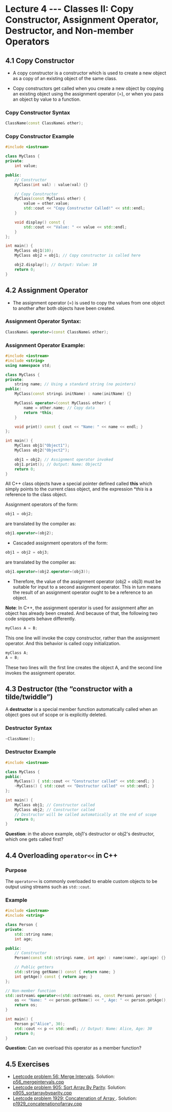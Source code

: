<!--# Test 1 Information
– Students will be randomly assigned to a test room and seating zone – will be on Submitty Wednesday
morning.
  – If you haven’t filled out the “Left or Right Handed” gradeable by Tuesday night, we will assume you are
right handed. This is used for seating assignments.
- Test 1 will be held **Thursday, 09/21/2023 from 6-7:50pm**.  
  – No make-ups will be given except for pre-approved absence or illness, and a written excuse from the Dean
of Students or the Student Experience office or the RPI Health Center will be required.  
  – If you have a letter from Disability Services for Students and you have not already emailed it to
ds_instructors@cs.rpi.edu, please do so ASAP. Shianne Hulbert will be in contact with you about
your accommodations for the test.
- Coverage: Lectures 1-6, Labs 1-3, and Homeworks 1-2.
  – Practice problems from previous exams are available on the course website (Friday morning). Solutions
to the problems will be posted Monday morning. The best way to prepare is to completely work through
and write out your solution to each problem, before looking at the answers.
- OPTIONAL: you are allowed two physical pieces of 8.5x11” paper, that’s four “sides”. We will not collect these electronically and we will not pre-print them, you will have to bring these notes pages yourself if you want them. We will check at the start of the exam that you do not have more than two pieces of paper for your notes!
- OPTIONAL: Prepare a 2 page, black & white, 8.5x11”, portrait orientation .pdf of notes you would like to
have during the exam. This may be digitally prepared or handwritten and scanned or photographed. The file
may be no bigger than 2MB. You will upload this file to Submitty (“Test 1 Notes Upload”) before Wednesday
night @11:59pm. We will print this and attach it to your exam. Make sure you get credit for test case 2 and
that you view the details to verify your sheet looks correct. You cannot bring your own cribsheet, you must
submit one electronically.
IMPORTANT: Using third party websites to make a PDF may generate an invalid PDFs that prints weird. Your
word processor’s -> save as/export to PDF, or Google Docs -> Download -> PDF should be safe.
- Bring to the exam room:  
  – Your Rensselaer photo ID card.  
  – Pencil(s) & eraser (pens are ok, but not recommended). The exam will involve handwriting code on paper (and other short answer problem solving). Neat legible handwriting is appreciated. We will be somewhat forgiving to minor syntax errors – it will be graded by humans not computers.  
  – Computers, cell-phones, smart watches, calculators, music players, etc. are not permitted. Please do not bring your laptop, books, backpack, etc. to the exam room – leave everything in your dorm room. Unless you are coming directly from another class or sports/club meeting.
– Do not bring your own scratch paper. We will provide scratch paper. -->

# Lecture 4 ---  Classes II: Copy Constructor, Assignment Operator, Destructor, and Non-member Operators

<!--- Classes in C++;
- Non-member operators

## 4.1 C++ Classes

- Nuances to remember

  - Within class scope (within the code of a member function) member variables and member functions of
that class may be accessed without providing the name of the class object.  
  - Within a member function, when an object of the same class type has been passed as an argument, direct
access to the private member variables of that object is allowed (using the ’.’ notation).

## 4.2 Operator Overloading

- When sorting objects of a custom class, we can provide a third argument to the sort function, and this third argument is a comparison function.
- What if we do not want to provide this third argument? The answer is: define a function that creates a < operator for objects of that class! At first, this seems a bit weird, but it is extremely useful.
- Let’s start with syntax. The expressions a < b and x + y are really function calls!
Syntactically, they are equivalent to operator< (a, b) and operator+ (x, y) respectively.
- When we want to write our own operators, we write them as functions with these weird names.
- For example, if we write:

```cpp
bool operator< (const Date& a, const Date& b) {
return (a.getYear() < b.getYear() ||
(a.getYear() == b.getYear() && a.getMonth() < b.getMonth()) ||
(a.getYear() == b.getYear() && a.getMonth() == b.getMonth() && a.getDay() < b.getDay()));
}
```
then the statement

```cpp
sort(dates.begin(), dates.end());
```
will sort Date objects into chronological order.
- Really, the only weird thing about operators is their syntax.
- We will have many opportunities to write operators throughout this course. Sometimes these will be made class member functions, but more on this in a later lecture.

## 4.3 Questions

- Can you solve leetcode problem 905 with an overloaded operator &lt;, and make this overloaded operator &lt; a non-member function?
- Can you solve leetcode problem 905 with an overloaded operator &lt;, and make this overloaded operator &lt; a member function?
- Can you solve leetcode problem 905 with an overloaded operator &lt;, and make this overloaded operator &lt; a member function, plus make the definition of this member function outside of the class definition?
-->

## 4.1 Copy Constructor

- A copy constructor is a constructor which is used to create a new object as a copy of an existing object of the same class.
<!-- - Copy constructors are automatically generated by the compiler if you do not provide one explicitly. However, if your class uses dynamic memory (which will be covered in next lecture), and you want a copy constructor, then you must write your own copy constructor.-->
- Copy constructors get called when you create a new object by copying an existing object using the assignment operator (=), or when you pass an object by value to a function.

### Copy Constructor Syntax

```cpp
ClassName(const ClassName& other);
```

### Copy Constructor Example

```cpp
#include <iostream>

class MyClass {
private:
    int value;

public:
    // Constructor
    MyClass(int val) : value(val) {}

    // Copy Constructor
    MyClass(const MyClass& other) {
        value = other.value;
        std::cout << "Copy Constructor Called!" << std::endl;
    }

    void display() const {
        std::cout << "Value: " << value << std::endl;
    }
};

int main() {
    MyClass obj1(10);
    MyClass obj2 = obj1; // Copy constructor is called here

    obj2.display(); // Output: Value: 10
    return 0;
}
```

## 4.2 Assignment Operator

- The assignment operator (=) is used to copy the values from one object to another after both objects have been created.

### Assignment Operator Syntax:

```cpp
ClassName& operator=(const ClassName& other);
```

### Assignment Operator Example:

```cpp
#include <iostream>
#include <string>
using namespace std;

class MyClass {
private:
    string name; // Using a standard string (no pointers)
public:
    MyClass(const string& initName) : name(initName) {}

    MyClass& operator=(const MyClass& other) {
        name = other.name; // Copy data
        return *this;
    }

    void print() const { cout << "Name: " << name << endl; }
};

int main() {
    MyClass obj1("Object1");
    MyClass obj2("Object2");

    obj1 = obj2; // Assignment operator invoked
    obj1.print(); // Output: Name: Object2
    return 0;
}
```

All C++ class objects have a special pointer defined called **this** which simply points to the current class object, and the expression **this* is a reference to the class object.

Assignment operators of the form:
```cpp
obj1 = obj2;
```
are translated by the compiler as:
```cpp
obj1.operator=(obj2);
```
- Cascaded assignment operators of the form:
```cpp
obj1 = obj2 = obj3;
```
are translated by the compiler as:
```cpp
obj1.operator=(obj2.operator=(obj3));
```
- Therefore, the value of the assignment operator (obj2 = obj3) must be suitable for input to a second assignment operator. This in turn means the result of an assignment operator ought to be a reference to an object.

**Note**: In C++, the assignment operator is used for assignment after an object has already been created. And because of that, the following two code snippets behave differently.

```cpp
myClass A = B;
```

This one line will invoke the copy constructor, rather than the assignment operator. And this behavior is called copy initialization.

```cpp
myClass A;
A = B;
```

These two lines will: the first line creates the object A, and the second line invokes the assignment operator.

## 4.3 Destructor (the “constructor with a tilde/twiddle”)

A **destructor** is a special member function automatically called when an object goes out of scope or is explicitly deleted.
<!-- - The destructor is responsible for deleting the dynamic memory “owned” by the class.
- The syntax of the function definition is a bit weird. The ~ has been used as a bit-wise inverse or logic negation in other contexts.-->

### Destructor Syntax

```cpp
~ClassName();
```

### Destructor Example

```cpp
#include <iostream>

class MyClass {
public:
    MyClass() { std::cout << "Constructor called" << std::endl; }
    ~MyClass() { std::cout << "Destructor called" << std::endl; }
};

int main() {
    MyClass obj1; // Constructor called
    MyClass obj2; // Constructor called
    // Destructor will be called automatically at the end of scope
    return 0;
}
```

**Question**: in the above example, obj1's destructor or obj2's destructor, which one gets called first?

## 4.4 Overloading `operator<<` in C++

### Purpose
The `operator<<` is commonly overloaded to enable custom objects to be output using streams such as `std::cout`.

### Example
```cpp
#include <iostream>
#include <string>

class Person {
private:
    std::string name;
    int age;

public:
    // Constructor
    Person(const std::string& name, int age) : name(name), age(age) {}

    // Public getters
    std::string getName() const { return name; }
    int getAge() const { return age; }
};

// Non-member function
std::ostream& operator<<(std::ostream& os, const Person& person) {
    os << "Name: " << person.getName() << ", Age: " << person.getAge();
    return os;
}

int main() {
    Person p("Alice", 30);
    std::cout << p << std::endl; // Output: Name: Alice, Age: 30
    return 0;
}
```

**Question:** Can we overload this operator as a member function?

## 4.5 Exercises

- [Leetcode problem 56: Merge Intervals](https://leetcode.com/problems/merge-intervals/). Solution: [p56_mergeintervals.cpp](../../leetcode/p56_mergeintervals.cpp)
- [Leetcode problem 905: Sort Array By Parity](https://leetcode.com/problems/sort-array-by-parity/). Solution: [p905_sortarraybyparity.cpp](../../leetcode/p905_sortarraybyparity.cpp)
- [Leetcode problem 1929: Concatenation of Array
](https://leetcode.com/problems/concatenation-of-array/). Solution: [p1929_concatenationofarray.cpp](../../leetcode/p1929_concatenationofarray.cpp)
